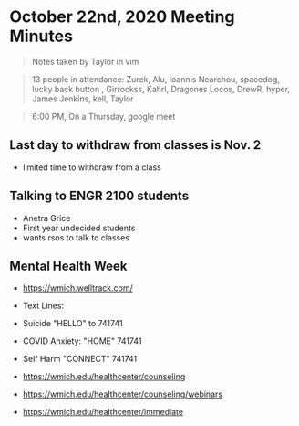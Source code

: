 # October 22nd, 2020 Meeting Minutes
> Notes taken by Taylor in vim

> 13 people in attendance: Zurek, Alu, Ioannis Nearchou, spacedog, lucky back button , Girrockss, Kahrl, Dragones Locos, DrewR, hyper, James Jenkins, kell, Taylor

> 6:00 PM, On a Thursday, google meet

## Last day to withdraw from classes is Nov. 2
- limited time to withdraw from a class

## Talking to ENGR 2100 students
- Anetra Grice
- First year undecided students
- wants rsos to talk to classes

## Mental Health Week
- https://wmich.welltrack.com/

- Text Lines:
- Suicide "HELLO" to 741741
- COVID Anxiety: "HOME" 741741
- Self Harm "CONNECT" 741741
- https://wmich.edu/healthcenter/counseling
- https://wmich.edu/healthcenter/counseling/webinars
- https://wmich.edu/healthcenter/immediate


